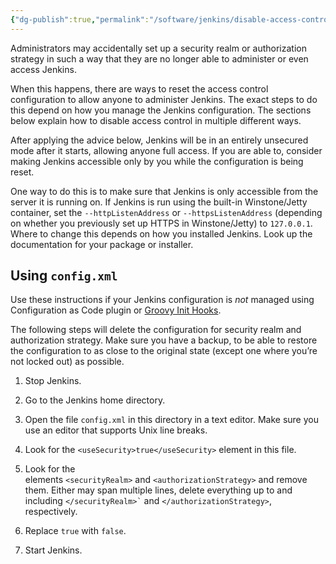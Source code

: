 ```yaml
---
{"dg-publish":true,"permalink":"/software/jenkins/disable-access-control-in-jenkins/","tags":["public"],"noteIcon":"1","created":"2023-02-16T15:54:15.792+01:00","updated":"2023-03-14T14:38:57.292+01:00"}
---
```



Administrators may accidentally set up a security realm or authorization strategy in such a way that they are no longer able to administer or even access Jenkins.

When this happens, there are ways to reset the access control configuration to allow anyone to administer Jenkins. The exact steps to do this depend on how you manage the Jenkins configuration. The sections below explain how to disable access control in multiple different ways.

After applying the advice below, Jenkins will be in an entirely unsecured mode after it starts, allowing anyone full access. If you are able to, consider making Jenkins accessible only by you while the configuration is being reset.

One way to do this is to make sure that Jenkins is only accessible from the server it is running on. If Jenkins is run using the built-in Winstone/Jetty container, set the `--httpListenAddress` or `--httpsListenAddress` (depending on whether you previously set up HTTPS in Winstone/Jetty) to `127.0.0.1`. Where to change this depends on how you installed Jenkins. Look up the documentation for your package or installer.

## Using `config.xml`[](https://www.jenkins.io/doc/book/security/access-control/disable/#using-config-xml)

Use these instructions if your Jenkins configuration is _not_ managed using Configuration as Code plugin or [Groovy Init Hooks](https://www.jenkins.io/doc/book/managing/groovy-hook-scripts/).

The following steps will delete the configuration for security realm and authorization strategy. Make sure you have a backup, to be able to restore the configuration to as close to the original state (except one where you’re not locked out) as possible.

1.  Stop Jenkins.

2.  Go to the Jenkins home directory.

3.  Open the file `config.xml` in this directory in a text editor. Make sure you use an editor that supports Unix line breaks.

4.  Look for the `<useSecurity>true</useSecurity>` element in this file.

5.  Look for the elements `<securityRealm>` and `<authorizationStrategy>` and remove them. Either may span multiple lines, delete everything up to and including `` </securityRealm>` `` and `</authorizationStrategy>`, respectively.

6.  Replace `true` with `false`.

7.  Start Jenkins.
